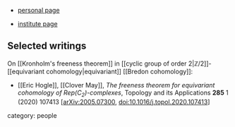 
* [personal page](https://connect.gonzaga.edu/hogle)

* [institute page](https://www.gonzaga.edu/academics/faculty-listing/detail/hogle)

## Selected writings

On [[Kronholm's freeness theorem]] in [[cyclic group of order 2|$\mathbb{Z}/2$]]-[[equivariant cohomology|equivariant]] [[Bredon cohomology]]:

* [[Eric Hogle]], [[Clover May]], *The freeness theorem for equivariant cohomology of $Rep(C_2)$-complexes*, Topology and its Applications **285** 1 (2020) 107413 &lbrack;[arXiv:2005.07300](https://arxiv.org/abs/2005.07300), [doi:10.1016/j.topol.2020.107413](https://doi.org/10.1016/j.topol.2020.107413)&rbrack;



category: people

